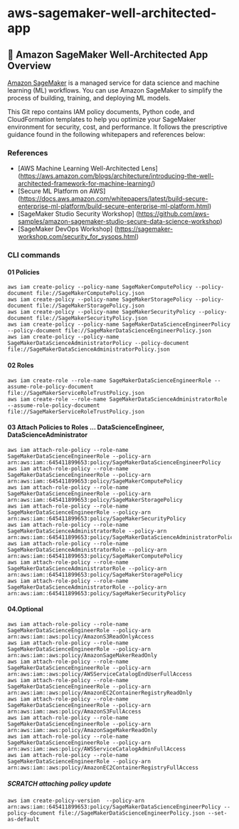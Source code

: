 # aws-sagemaker-well-architected-app

## :brain: Amazon SageMaker Well-Architected App Overview

[Amazon SageMaker](https://aws.amazon.com/sagemaker/) is a managed service for data science and machine learning (ML) workflows. You can use Amazon SageMaker to simplify the process of building, training, and deploying ML models.

This Git repo contains IAM policy documents, Python code, and CloudFormation templates to help you optimize your SageMaker environment for security, cost, and performance.  It follows the prescriptive guidance found in the following whitepapers and references below:

### References
* [AWS Machine Learning Well-Architected Lens] (https://aws.amazon.com/blogs/architecture/introducing-the-well-architected-framework-for-machine-learning/)
* [Secure ML Platform on AWS] (https://docs.aws.amazon.com/whitepapers/latest/build-secure-enterprise-ml-platform/build-secure-enterprise-ml-platform.html)
* [SageMaker Studio Security Workshop] (https://github.com/aws-samples/amazon-sagemaker-studio-secure-data-science-workshop)
* [SageMaker DevOps Workshop] (https://sagemaker-workshop.com/security_for_sysops.html)

### CLI commands

#### 01 Policies
```
aws iam create-policy --policy-name SageMakerComputePolicy --policy-document file://SageMakerComputePolicy.json
aws iam create-policy --policy-name SageMakerStoragePolicy --policy-document file://SageMakerStoragePolicy.json
aws iam create-policy --policy-name SageMakerSecurityPolicy --policy-document file://SageMakerSecurityPolicy.json
aws iam create-policy --policy-name SageMakerDataScienceEngineerPolicy --policy-document file://SageMakerDataScienceEngineerPolicy.json
aws iam create-policy --policy-name SageMakerDataScienceAdministratorPolicy --policy-document file://SageMakerDataScienceAdministratorPolicy.json
```

#### 02 Roles
```
aws iam create-role --role-name SageMakerDataScienceEngineerRole --assume-role-policy-document file://SageMakerServiceRoleTrustPolicy.json
aws iam create-role --role-name SageMakerDataScienceAdministratorRole --assume-role-policy-document file://SageMakerServiceRoleTrustPolicy.json
```

#### 03 Attach Policies to Roles ... DataScienceEngineer, DataScienceAdministrator
```
aws iam attach-role-policy --role-name SageMakerDataScienceEngineerRole --policy-arn arn:aws:iam::645411899653:policy/SageMakerDataScienceEngineerPolicy
aws iam attach-role-policy --role-name SageMakerDataScienceEngineerRole --policy-arn arn:aws:iam::645411899653:policy/SageMakerComputePolicy
aws iam attach-role-policy --role-name SageMakerDataScienceEngineerRole --policy-arn arn:aws:iam::645411899653:policy/SageMakerStoragePolicy
aws iam attach-role-policy --role-name SageMakerDataScienceEngineerRole --policy-arn arn:aws:iam::645411899653:policy/SageMakerSecurityPolicy
aws iam attach-role-policy --role-name SageMakerDataScienceAdministratorRole --policy-arn arn:aws:iam::645411899653:policy/SageMakerDataScienceAdministratorPolicy
aws iam attach-role-policy --role-name SageMakerDataScienceAdministratorRole --policy-arn arn:aws:iam::645411899653:policy/SageMakerComputePolicy
aws iam attach-role-policy --role-name SageMakerDataScienceAdministratorRole --policy-arn arn:aws:iam::645411899653:policy/SageMakerStoragePolicy
aws iam attach-role-policy --role-name SageMakerDataScienceAdministratorRole --policy-arn arn:aws:iam::645411899653:policy/SageMakerSecurityPolicy
```

#### 04.Optional
```
aws iam attach-role-policy --role-name SageMakerDataScienceEngineerRole --policy-arn arn:aws:iam::aws:policy/AmazonS3ReadOnlyAccess
aws iam attach-role-policy --role-name SageMakerDataScienceEngineerRole --policy-arn arn:aws:iam::aws:policy/AmazonSageMakerReadOnly
aws iam attach-role-policy --role-name SageMakerDataScienceEngineerRole --policy-arn arn:aws:iam::aws:policy/AWSServiceCatalogEndUserFullAccess
aws iam attach-role-policy --role-name SageMakerDataScienceEngineerRole --policy-arn arn:aws:iam::aws:policy/AmazonEC2ContainerRegistryReadOnly
aws iam attach-role-policy --role-name SageMakerDataScienceEngineerRole --policy-arn arn:aws:iam::aws:policy/AmazonS3FullAccess
aws iam attach-role-policy --role-name SageMakerDataScienceEngineerRole --policy-arn arn:aws:iam::aws:policy/AmazonSageMakerReadOnly
aws iam attach-role-policy --role-name SageMakerDataScienceEngineerRole --policy-arn arn:aws:iam::aws:policy/AWSServiceCatalogAdminFullAccess
aws iam attach-role-policy --role-name SageMakerDataScienceEngineerRole --policy-arn arn:aws:iam::aws:policy/AmazonEC2ContainerRegistryFullAccess
```

##### SCRATCH attaching policy update
```
aws iam create-policy-version  --policy-arn arn:aws:iam::645411899653:policy/SageMakerDataScienceEngineerPolicy --policy-document file://SageMakerDataScienceEngineerPolicy.json --set-as-default
```